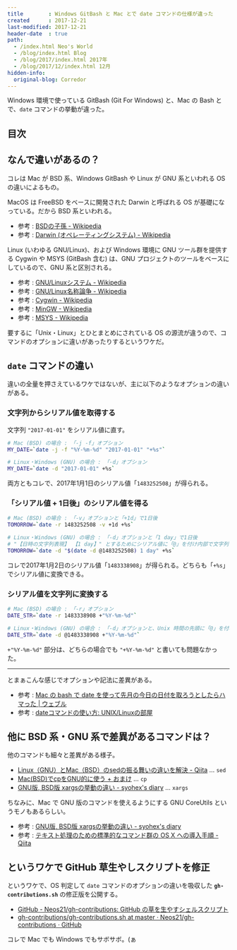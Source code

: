 ```yaml
---
title        : Windows GitBash と Mac とで date コマンドの仕様が違った
created      : 2017-12-21
last-modified: 2017-12-21
header-date  : true
path:
  - /index.html Neo's World
  - /blog/index.html Blog
  - /blog/2017/index.html 2017年
  - /blog/2017/12/index.html 12月
hidden-info:
  original-blog: Corredor
---
```


Windows 環境で使っている GitBash (Git For Windows) と、Mac の Bash とで、`date` コマンドの挙動が違った。

## 目次

## なんで違いがあるの？

コレは Mac が BSD 系、Windows GitBash や Linux が GNU 系といわれる OS の違いによるもの。

MacOS は FreeBSD をベースに開発された Darwin と呼ばれる OS が基礎になっている。だから BSD 系といわれる。

- 参考 : [BSDの子孫 - Wikipedia](https://ja.wikipedia.org/wiki/BSD%E3%81%AE%E5%AD%90%E5%AD%AB)
- 参考 : [Darwin (オペレーティングシステム) - Wikipedia](https://ja.wikipedia.org/wiki/Darwin_(%E3%82%AA%E3%83%9A%E3%83%AC%E3%83%BC%E3%83%86%E3%82%A3%E3%83%B3%E3%82%B0%E3%82%B7%E3%82%B9%E3%83%86%E3%83%A0))

Linux (いわゆる GNU/Linux)、および Windows 環境に GNU ツール群を提供する Cygwin や MSYS (GitBash 含む) は、GNU プロジェクトのツールをベースにしているので、GNU 系と区別される。

- 参考 : [GNU/Linuxシステム - Wikipedia](https://ja.wikipedia.org/wiki/GNU/Linux%E3%82%B7%E3%82%B9%E3%83%86%E3%83%A0)
- 参考 : [GNU/Linux名称論争 - Wikipedia](https://ja.wikipedia.org/wiki/GNU/Linux%E5%90%8D%E7%A7%B0%E8%AB%96%E4%BA%89)
- 参考 : [Cygwin - Wikipedia](https://ja.wikipedia.org/wiki/Cygwin)
- 参考 : [MinGW - Wikipedia](https://ja.wikipedia.org/wiki/MinGW)
- 参考 : [MSYS - Wikipedia](https://ja.wikipedia.org/wiki/MSYS)

要するに「Unix・Linux」とひとまとめにされている OS の源流が違うので、コマンドのオプションに違いがあったりするというワケだ。

## `date` コマンドの違い

違いの全量を押さえているワケではないが、主に以下のようなオプションの違いがある。

### 文字列からシリアル値を取得する

文字列 `"2017-01-01"` をシリアル値に直す。

```bash
# Mac (BSD) の場合 : 「-j -f」オプション
MY_DATE=`date -j -f "%Y-%m-%d" "2017-01-01" "+%s"`

# Linux・Windows (GNU) の場合 : 「-d」オプション
MY_DATE=`date -d "2017-01-01" +%s`
```

両方ともコレで、2017年1月1日のシリアル値「`1483252508`」が得られる。

### 「シリアル値 + 1日後」のシリアル値を得る

```bash
# Mac (BSD) の場合 : 「-v」オプションと「+1d」で1日後
TOMORROW=`date -r 1483252508 -v +1d +%s`

# Linux・Windows (GNU) の場合 : 「-d」オプションと「1 day」で1日後
# "【日時の文字列表現】 【1 day】" とするためにシリアル値に「@」を付け内部で文字列として展開
TOMORROW=`date -d "$(date -d @1483252508) 1 day" +%s`
```

コレで2017年1月2日のシリアル値「`1483338908`」が得られる。どちらも「`+%s`」でシリアル値に変換できる。

### シリアル値を文字列に変換する

```bash
# Mac (BSD) の場合 : 「-r」オプション
DATE_STR=`date -r 1483338908 +"%Y-%m-%d"`

# Linux・Windows (GNU) の場合 : 「-d」オプションと、Unix 時間の先頭に「@」を付与
DATE_STR=`date -d @1483338908 +"%Y-%m-%d"`
```

`+"%Y-%m-%d"` 部分は、どちらの場合でも `"+%Y-%m-%d"` と書いても問題なかった。

-----

とまぁこんな感じでオプションや記法に差異がある。

- 参考 : [Mac の bash で date を使って先月の今日の日付を取ろうとしたらハマった | ウェブル](http://weble.org/2010/09/21/mac-bash-date)
- 参考 : [dateコマンドの使い方: UNIX/Linuxの部屋](http://x68000.q-e-d.net/~68user/unix/pickup?date)

## 他に BSD 系・GNU 系で差異があるコマンドは？

他のコマンドも細々と差異がある様子。

- [Linux（GNU）とMac（BSD）のsedの振る舞いの違いを解決 - Qiita](https://qiita.com/narumi_/items/e9d4ed4dc8947d56a66f) … `sed`
- [Mac(BSD)でcpをGNU的に使う + おまけ](https://rcmdnk.com/blog/2013/06/27/computer-linux-mac-gnu-bsd/) … `cp`
- [GNU版, BSD版 xargsの挙動の違い - syohex's diary](http://syohex.hatenablog.com/entry/20140702/1404250291) … `xargs`

ちなみに、Mac で GNU 版のコマンドを使えるようにする GNU CoreUtils というモノもあるらしい。

- 参考 : [GNU版, BSD版 xargsの挙動の違い - syohex's diary](http://syohex.hatenablog.com/entry/20140702/1404250291)
- 参考 : [テキスト処理のための標準的なコマンド群の OS X への導入手順 - Qiita](https://qiita.com/eumesy/items/3bb39fc783c8d4863c5f)

## というワケで GitHub 草生やしスクリプトを修正

というワケで、OS 判定して `date` コマンドのオプションの違いを吸収した **`gh-contributions.sh`** の修正版を公開する。

- [GitHub - Neos21/gh-contributions: GitHub の草を生やすシェルスクリプト](https://github.com/Neos21/gh-contributions)
- [gh-contributions/gh-contributions.sh at master · Neos21/gh-contributions · GitHub](https://github.com/Neos21/gh-contributions/blob/master/gh-contributions.sh)

コレで Mac でも Windows でもサボサボ。(ぁ
